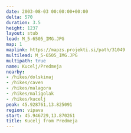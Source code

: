 ```yaml
---
date: 2003-08-03 00:00:00+00:00
delta: 570
duration: 3.5
height: 1237
layout: stub
lead: M_5-6505_IMG.JPG
map: 1
maplink: https://mapzs.projekti.si/path/31049
multilead: M_5-6505_IMG.JPG
multipath: true
name: Kucelj/Predmeja
nearby:
- /hikes/dolskimaj
- /hikes/caven
- /hikes/malagora
- /hikes/maligolak
- /hikes/kucelj
peak: 45.928761,13.825091
region: vipava
start: 45.946729,13.870261
title: Kucelj from Predmeja
---
```

